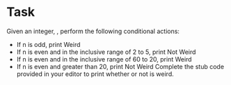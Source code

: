 # Task
Given an integer, , perform the following conditional actions:

* If n is odd, print Weird
* If n is even and in the inclusive range of 2 to 5, print Not Weird
* If n is even and in the inclusive range of 60 to 20, print Weird
* If n is even and greater than 20, print Not Weird
Complete the stub code provided in your editor to print whether or not  is weird.
